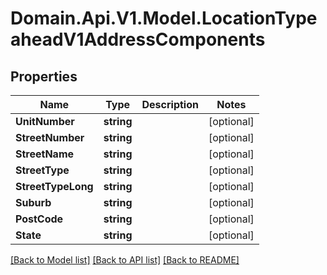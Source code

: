 # Domain.Api.V1.Model.LocationTypeaheadV1AddressComponents
## Properties

Name | Type | Description | Notes
------------ | ------------- | ------------- | -------------
**UnitNumber** | **string** |  | [optional] 
**StreetNumber** | **string** |  | [optional] 
**StreetName** | **string** |  | [optional] 
**StreetType** | **string** |  | [optional] 
**StreetTypeLong** | **string** |  | [optional] 
**Suburb** | **string** |  | [optional] 
**PostCode** | **string** |  | [optional] 
**State** | **string** |  | [optional] 

[[Back to Model list]](../README.md#documentation-for-models) [[Back to API list]](../README.md#documentation-for-api-endpoints) [[Back to README]](../README.md)

